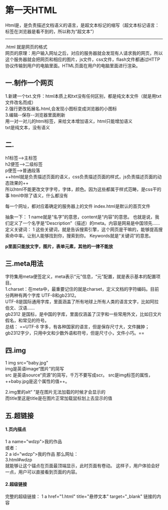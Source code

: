 # 第一天HTML
Html是，是负责描述文档语义的语言，是超文本标记的缩写（超文本标记语言：标签在浏览器是看不到的，所以称为“超文本”）

---

.html 就是网页的格式  
网页的原理：用户输入网址之后，对应的服务器就会发现有人请求我的网页，所以这个服务器就会把网页和相应的图片，js文件，css文件，flash文件都通过HTTP协议传输到用户的电脑里面。HTML页面在用户的电脑里面进行渲染。  
## 一.制作一个网页
1.新建一个txt.文件：html本质上和txt没有任何区别，都是纯文本文件（就是用txt文件改名而成）  
2.强行更改拓展名.html,会发现小图标变成浏览器的小图标  
3.编辑--保存--浏览器里面刷新  
用一对一对儿的html标签，来给文本增加语义，html只能增加语义  
txt是纯文本，没有语义
## 二.
h1标签-->主标签  
h2便签-->二级标签  
p便签-->普通段落  
++html就是负责描述页面的语义，css负责描述页面的样式，js负责描述页面的动态效果的++  
所以html不能更改文字字号，字体，颜色。因为这些都属于样式范畴，是css干的事
html中除了语义，什么都没有




每一个网址，都对应着确定的服务器上的文件
index.html是默认的首页文件

抽象一下：
1	<meta name=”” content=”” />
name就是“名字”的意思，content是“内容”的意思。
也就是说，我们定义了一个名字是“Description”（描述）的meta。内容是网易是中国领先……
定义关键词：
1	<meta name="Keywords" content="网易,邮箱,游戏,新闻,体育,娱乐,女性,亚运,论坛,短信" />
这些关键词，就是告诉搜索引擎，这个网页是干嘛的，能够提高搜索命中率。让别人能够找到你，搜索到你。
Keywords就是“关键词”的意思。


**p里面只能放文字，图片，表单元素，其他的一律不能放**

## 三.meta用法
<meta http-equiv="Content-Type" content="text/html;charset=UTF-8"> 

字符集用meta便签定义，meta表示“元”信息，“元”配置，就是表示基本的配置项目。  
1.charset：在meta中，最重要记住的就是charset，定义文档的字符编码。目前分两种有两个字库
UTF-8和gb2312。  
UTF-8是国际通用字库，里面涵盖了所有地球上所有人类的语言文字，比如阿拉伯文、汉语……  
gb2312 是国标，是中国的字库，里面仅涵盖了汉字和一些常用外文，比如日文片假名，和常见的符号。  
总结：
==UTF-8 字多，有各种国家的语言，但是保存尺寸大，文件臃肿；
gb2312字少，只用中文和少数外语和符号，但是尺寸小，文件小巧。==

## 四.img  
1	img src="baby.jpg"  
img是英语image“图片”的简写  
src 是英语source“资源”的简写，千万不要写成scr。
src是img标签的属性，++baby.jpg是这个属性的值++。

 2.img里的alt“  ”是在图片无法加载的时候才会显示的  
而title里这是title是在图片正常加载鼠标划上去显示的值
## 五.超链接
#### 1.页内描点
1	a name="wdzp">我的作品  
	或者：  
2	a id="wdzp">我的作品
那么网址：  
	3.html#wdzp  
就能够让这个锚点在页面最顶端显示，此时页面有卷动。
这样子，用户体验会好一点，用户可以直接看到页面的内容。

#### 2.超级链接
完整的超级链接：
1	a href="1.html" title="悬停文本" target="_blank"  链接的内容






